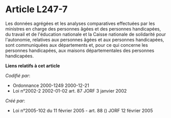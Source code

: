 # Article L247-7

Les données agrégées et les analyses comparatives effectuées par les ministres en charge des personnes âgées et des personnes
handicapées, du travail et de l'éducation nationale et la Caisse nationale de solidarité pour l'autonomie, relatives aux
personnes âgées et aux personnes handicapées, sont communiquées aux départements et, pour ce qui concerne les personnes
handicapées, aux maisons départementales des personnes handicapées.

**Liens relatifs à cet article**

_Codifié par_:

  - Ordonnance 2000-1249 2000-12-21
  - Loi n°2002-2 2002-01-02 art. 87 JORF 3 janvier 2002

_Créé par_:

  - Loi n°2005-102 du 11 février 2005 - art. 88 () JORF 12 février 2005
